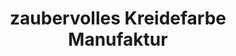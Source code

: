 ---
title: "zaubervolles Kreidefarbe Manufaktur"
url: /thierachern/zaubervolles-kreidefarbe-manufaktur/
shop: Farben
---
